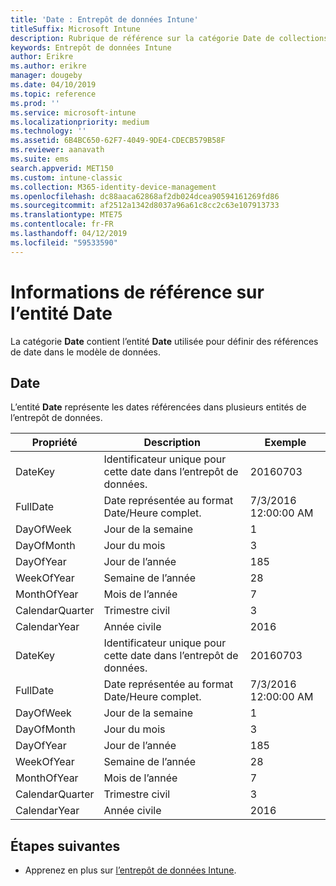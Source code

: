 ```yaml
---
title: 'Date : Entrepôt de données Intune'
titleSuffix: Microsoft Intune
description: Rubrique de référence sur la catégorie Date de collections d’entités dans l’API d’entrepôt de données Intune.
keywords: Entrepôt de données Intune
author: Erikre
ms.author: erikre
manager: dougeby
ms.date: 04/10/2019
ms.topic: reference
ms.prod: ''
ms.service: microsoft-intune
ms.localizationpriority: medium
ms.technology: ''
ms.assetid: 6B4BC650-62F7-4049-9DE4-CDECB579B58F
ms.reviewer: aanavath
ms.suite: ems
search.appverid: MET150
ms.custom: intune-classic
ms.collection: M365-identity-device-management
ms.openlocfilehash: dc88aaca62868af2db024dcea90594161269fd86
ms.sourcegitcommit: af2512a1342d8037a96a61c8cc2c63e107913733
ms.translationtype: MTE75
ms.contentlocale: fr-FR
ms.lasthandoff: 04/12/2019
ms.locfileid: "59533590"
---
```

# <a name="reference-for-date-entity"></a>Informations de référence sur l’entité Date

La catégorie **Date** contient l’entité **Date** utilisée pour définir des références de date dans le modèle de données.

## <a name="date"></a>Date

L’entité **Date** représente les dates référencées dans plusieurs entités de l’entrepôt de données.


|    Propriété     |                      Description                       |       Exemple        |
|-----------------|--------------------------------------------------------|----------------------|
|     DateKey     | Identificateur unique pour cette date dans l’entrepôt de données. |       20160703       |
|    FullDate     |    Date représentée au format Date/Heure complet.     | 7/3/2016 12:00:00 AM |
|    DayOfWeek    |                      Jour de la semaine                       |          1           |
|   DayOfMonth    |                      Jour du mois                      |          3           |
|    DayOfYear    |                      Jour de l’année                       |         185          |
|   WeekOfYear    |                      Semaine de l’année                      |          28          |
|   MonthOfYear   |                   Mois de l’année                    |          7           |
| CalendarQuarter |                    Trimestre civil                    |          3           |
|  CalendarYear   |                     Année civile                      |         2016         |
|     DateKey     | Identificateur unique pour cette date dans l’entrepôt de données. |       20160703       |
|    FullDate     |    Date représentée au format Date/Heure complet.     | 7/3/2016 12:00:00 AM |
|    DayOfWeek    |                      Jour de la semaine                       |          1           |
|   DayOfMonth    |                      Jour du mois                      |          3           |
|    DayOfYear    |                      Jour de l’année                       |         185          |
|   WeekOfYear    |                      Semaine de l’année                      |          28          |
|   MonthOfYear   |                   Mois de l’année                    |          7           |
| CalendarQuarter |                    Trimestre civil                    |          3           |
|  CalendarYear   |                     Année civile                      |         2016         |

## <a name="next-steps"></a>Étapes suivantes

- Apprenez en plus sur [l’entrepôt de données Intune](reports-nav-create-intune-reports.md).
